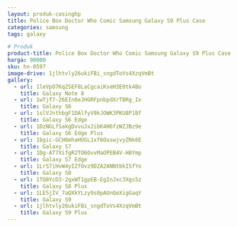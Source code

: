 ```yaml
---
layout: produk-casinghp
title: Police Box Doctor Who Comic Samsung Galaxy S9 Plus Case
categories: samsung
tags: galaxy

# Produk
product-title: Police Box Doctor Who Comic Samsung Galaxy S9 Plus Case
harga: 90000
sku: hn-0597
image-drive: 1jlhtvly26ukiFBi_sngdToVs4XzqVmBt
gallery:
  - url: 1leVpO7KqZSEF8LaCgcaiKseH3E0tk4Bo
    title: Galaxy Note 8
  - url: 1wTjf7-26EIn6eJHGRFpnbpdXrTBRg_Ix
    title: Galaxy S6
  - url: 1slVJnthbgF1DAlfyV9kJOWK3PKU8P1Bf
    title: Galaxy S6 Edge
  - url: 1DzNGLfSakgDvvuJx2ibK4H6fzWZJBz9e
    title: Galaxy S6 Edge Plus
  - url: 1bgic-GCH6mhaHUGL1xf6OuswjvyZNk6E
    title: Galaxy S7
  - url: 1Dg-AT7XifgR2TO6OvvMaOPEB4V-H8Ymp
    title: Galaxy S7 Edge
  - url: 1LrS7iHvW4yIZfOvz9DZA2ANNtbkISfYo
    title: Galaxy S8
  - url: 1TQ8YcD3-2qxWT1gpEB-EgInJxc3Xgs5z
    title: Galaxy S8 Plus
  - url: 1LE5jIV_7aQXkYLzy9s0pAUnQeXigGaqY
    title: Galaxy S9
  - url: 1jlhtvly26ukiFBi_sngdToVs4XzqVmBt
    title: Galaxy S9 Plus
---
```

